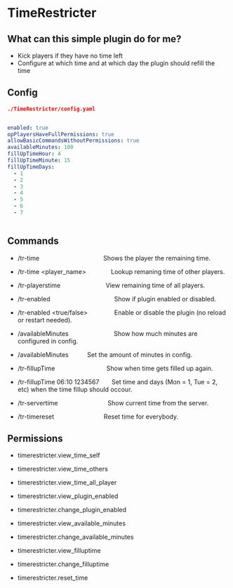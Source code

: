 # TimeRestricter

## What can this simple plugin do for me?

- Kick players if they have no time left
- Configure at which time and at which day the plugin should refill the time

## Config

```json
./TimeRestricter/config.yaml
```

```yaml

enabled: true
opPlayersHaveFullPermissions: true
allowBasicCommandsWithoutPermissions: true
availableMinutes: 100
fillUpTimeHour: 4
fillUpTimeMinute: 15
fillUpTimeDays:
  - 1
  - 2
  - 3
  - 4
  - 5
  - 6
  - 7
  
 ```

## Commands

- /tr-time ⠀ ⠀ ⠀ ⠀ ⠀ ⠀ ⠀ ⠀ ⠀ ⠀ Shows the player the remaining time.
- /tr-time <player_name> ⠀ ⠀ ⠀ ⠀Lookup remaning time of other players.
- /tr-playerstime ⠀ ⠀ ⠀ ⠀ ⠀ ⠀ ⠀ View remaining time of all players.

- /tr-enabled ⠀ ⠀ ⠀ ⠀ ⠀ ⠀ ⠀ ⠀ ⠀ ⠀ Show if plugin enabled or disabled.
- /tr-enabled <true/false> ⠀ ⠀ ⠀ ⠀ Enable or disable the plugin (no reload or restart needed).

- /availableMinutes ⠀ ⠀ ⠀ ⠀ ⠀ ⠀ ⠀ Show how much minutes are configured in config.
- /availableMinutes <minutes> ⠀ ⠀ ⠀Set the amount of minutes in config.

- /tr-fillupTime ⠀ ⠀ ⠀ ⠀ ⠀ ⠀ ⠀ ⠀ Show when time gets filled up again.
- /tr-fillupTime 06:10 1234567 ⠀ ⠀Set time and days (Mon = 1, Tue = 2, etc) when the time fillup should occour.
  
- /tr-servertime  ⠀ ⠀ ⠀ ⠀ ⠀ ⠀ ⠀ ⠀Show current time from the server.
  
- /tr-timereset  ⠀ ⠀ ⠀ ⠀ ⠀ ⠀ ⠀ ⠀Reset time for everybody.


## Permissions
  
- timerestricter.view_time_self
- timerestricter.view_time_others
- timerestricter.view_time_all_player

- timerestricter.view_plugin_enabled
- timerestricter.change_plugin_enabled
  
- timerestricter.view_available_minutes
- timerestricter.change_available_minutes

- timerestricter.view_filluptime
- timerestricter.change_filluptime
  
- timerestricter.reset_time
